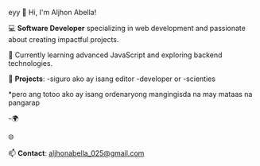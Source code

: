 eyy
👋 Hi, I'm Aljhon Abella!

💻 **Software Developer** specializing in web development and passionate about creating impactful projects.

🌱 Currently learning advanced JavaScript and exploring backend technologies.

🚀 **Projects**:
-siguro ako ay isang editor
-developer or
-scienties

*pero ang totoo ako ay isang ordenaryong mangingisda na may mataas na pangarap

-🌍

🌐

📫 **Contact**: aljhonabella_025@gmail.com 

<!---
ALJHONQ/ALJHONQ is a ✨ special ✨ repository because its `README.md` (this file) appears on your GitHub profile.
You can click the Preview link to take a look at your changes.
--->




